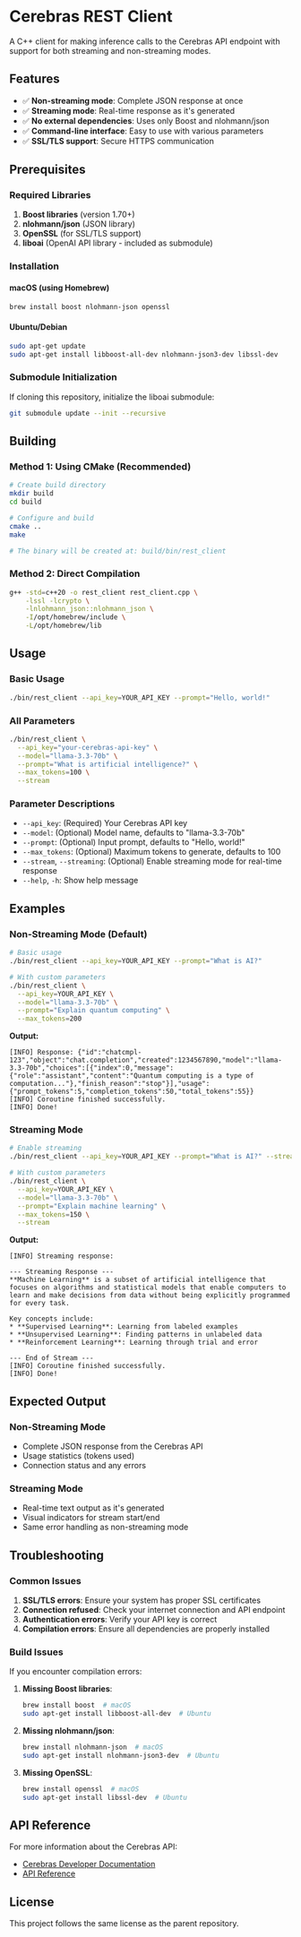 # Cerebras REST Client

A C++ client for making inference calls to the Cerebras API endpoint with support for both streaming and non-streaming modes.

## Features

- ✅ **Non-streaming mode**: Complete JSON response at once
- ✅ **Streaming mode**: Real-time response as it's generated
- ✅ **No external dependencies**: Uses only Boost and nlohmann/json
- ✅ **Command-line interface**: Easy to use with various parameters
- ✅ **SSL/TLS support**: Secure HTTPS communication

## Prerequisites

### Required Libraries

1. **Boost libraries** (version 1.70+)
2. **nlohmann/json** (JSON library)
3. **OpenSSL** (for SSL/TLS support)
4. **liboai** (OpenAI API library - included as submodule)

### Installation

#### macOS (using Homebrew)
```bash
brew install boost nlohmann-json openssl
```

#### Ubuntu/Debian
```bash
sudo apt-get update
sudo apt-get install libboost-all-dev nlohmann-json3-dev libssl-dev
```

### Submodule Initialization

If cloning this repository, initialize the liboai submodule:

```bash
git submodule update --init --recursive
```

## Building

### Method 1: Using CMake (Recommended)

```bash
# Create build directory
mkdir build
cd build

# Configure and build
cmake ..
make

# The binary will be created at: build/bin/rest_client
```

### Method 2: Direct Compilation

```bash
g++ -std=c++20 -o rest_client rest_client.cpp \
    -lssl -lcrypto \
    -lnlohmann_json::nlohmann_json \
    -I/opt/homebrew/include \
    -L/opt/homebrew/lib
```

## Usage

### Basic Usage

```bash
./bin/rest_client --api_key=YOUR_API_KEY --prompt="Hello, world!"
```

### All Parameters

```bash
./bin/rest_client \
  --api_key="your-cerebras-api-key" \
  --model="llama-3.3-70b" \
  --prompt="What is artificial intelligence?" \
  --max_tokens=100 \
  --stream
```

### Parameter Descriptions

- `--api_key`: (Required) Your Cerebras API key
- `--model`: (Optional) Model name, defaults to "llama-3.3-70b"
- `--prompt`: (Optional) Input prompt, defaults to "Hello, world!"
- `--max_tokens`: (Optional) Maximum tokens to generate, defaults to 100
- `--stream`, `--streaming`: (Optional) Enable streaming mode for real-time response
- `--help`, `-h`: Show help message

## Examples

### Non-Streaming Mode (Default)

```bash
# Basic usage
./bin/rest_client --api_key=YOUR_API_KEY --prompt="What is AI?"

# With custom parameters
./bin/rest_client \
  --api_key=YOUR_API_KEY \
  --model="llama-3.3-70b" \
  --prompt="Explain quantum computing" \
  --max_tokens=200
```

**Output:**
```
[INFO] Response: {"id":"chatcmpl-123","object":"chat.completion","created":1234567890,"model":"llama-3.3-70b","choices":[{"index":0,"message":{"role":"assistant","content":"Quantum computing is a type of computation..."},"finish_reason":"stop"}],"usage":{"prompt_tokens":5,"completion_tokens":50,"total_tokens":55}}
[INFO] Coroutine finished successfully.
[INFO] Done!
```

### Streaming Mode

```bash
# Enable streaming
./bin/rest_client --api_key=YOUR_API_KEY --prompt="What is AI?" --stream

# With custom parameters
./bin/rest_client \
  --api_key=YOUR_API_KEY \
  --model="llama-3.3-70b" \
  --prompt="Explain machine learning" \
  --max_tokens=150 \
  --stream
```

**Output:**
```
[INFO] Streaming response:

--- Streaming Response ---
**Machine Learning** is a subset of artificial intelligence that focuses on algorithms and statistical models that enable computers to learn and make decisions from data without being explicitly programmed for every task.

Key concepts include:
* **Supervised Learning**: Learning from labeled examples
* **Unsupervised Learning**: Finding patterns in unlabeled data
* **Reinforcement Learning**: Learning through trial and error

--- End of Stream ---
[INFO] Coroutine finished successfully.
[INFO] Done!
```

## Expected Output

### Non-Streaming Mode
- Complete JSON response from the Cerebras API
- Usage statistics (tokens used)
- Connection status and any errors

### Streaming Mode
- Real-time text output as it's generated
- Visual indicators for stream start/end
- Same error handling as non-streaming mode

## Troubleshooting

### Common Issues

1. **SSL/TLS errors**: Ensure your system has proper SSL certificates
2. **Connection refused**: Check your internet connection and API endpoint
3. **Authentication errors**: Verify your API key is correct
4. **Compilation errors**: Ensure all dependencies are properly installed

### Build Issues

If you encounter compilation errors:

1. **Missing Boost libraries**:
   ```bash
   brew install boost  # macOS
   sudo apt-get install libboost-all-dev  # Ubuntu
   ```

2. **Missing nlohmann/json**:
   ```bash
   brew install nlohmann-json  # macOS
   sudo apt-get install nlohmann-json3-dev  # Ubuntu
   ```

3. **Missing OpenSSL**:
   ```bash
   brew install openssl  # macOS
   sudo apt-get install libssl-dev  # Ubuntu
   ```

## API Reference

For more information about the Cerebras API:
- [Cerebras Developer Documentation](https://docs.cerebras.ai/)
- [API Reference](https://docs.cerebras.ai/api-reference/)

## License

This project follows the same license as the parent repository.
